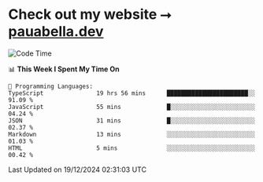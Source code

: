 # Check out my website ⭢ [pauabella.dev](https://pauabella.dev)

<!--START_SECTION:waka-->
![Code Time](http://img.shields.io/badge/Code%20Time-3%2C983%20hrs%2014%20mins-blue)

📊 **This Week I Spent My Time On** 

```text
💬 Programming Languages: 
TypeScript               19 hrs 56 mins      ███████████████████████░░   91.09 % 
JavaScript               55 mins             █░░░░░░░░░░░░░░░░░░░░░░░░   04.24 % 
JSON                     31 mins             █░░░░░░░░░░░░░░░░░░░░░░░░   02.37 % 
Markdown                 13 mins             ░░░░░░░░░░░░░░░░░░░░░░░░░   01.03 % 
HTML                     5 mins              ░░░░░░░░░░░░░░░░░░░░░░░░░   00.42 % 
```


 Last Updated on 19/12/2024 02:31:03 UTC
<!--END_SECTION:waka-->

